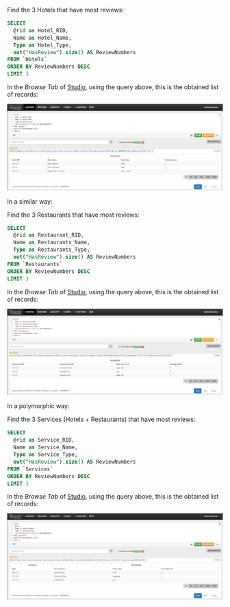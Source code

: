 Find the 3 Hotels that have most reviews:

```sql
SELECT 
  @rid as Hotel_RID,
  Name as Hotel_Name,
  Type as Hotel_Type,
  out("HasReview").size() AS ReviewNumbers 
FROM `Hotels` 
ORDER BY ReviewNumbers DESC 
LIMIT 3
```

In the _Browse Tab_ of [Studio](../../../studio/README.md), using the query above, this is the obtained list of records:

![](../../../images/demo-dbs/social-travel-agency/query_29_browse.png)

In a similar way:

Find the 3 Restaurants that have most reviews:
 
```sql
SELECT
  @rid as Restaurant_RID,
  Name as Restaurants_Name,
  Type as Restaurants_Type,
  out("HasReview").size() AS ReviewNumbers 
FROM `Restaurants` 
ORDER BY ReviewNumbers DESC 
LIMIT 3
```

In the _Browse Tab_ of [Studio](../../../studio/README.md), using the query above, this is the obtained list of records:

![](../../../images/demo-dbs/social-travel-agency/query_30_browse.png)

In a polymorphic way:

Find the 3 Services (Hotels + Restaurants) that have most reviews:

```sql
SELECT 
  @rid as Service_RID,
  Name as Service_Name,
  Type as Service_Type,
  out("HasReview").size() AS ReviewNumbers 
FROM `Services` 
ORDER BY ReviewNumbers DESC 
LIMIT 3
```

In the _Browse Tab_ of [Studio](../../../studio/README.md), using the query above, this is the obtained list of records:

![](../../../images/demo-dbs/social-travel-agency/query_31_browse.png)
